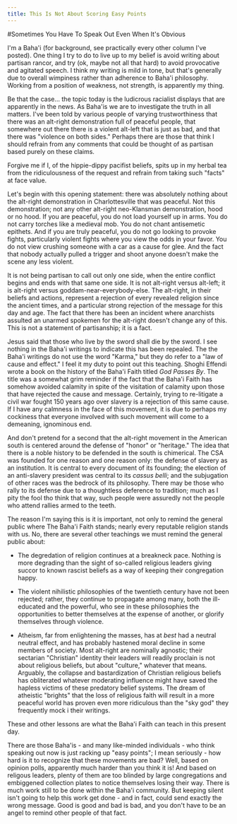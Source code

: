 ```yaml
---
title: This Is Not About Scoring Easy Points
---
```


#Sometimes You Have To Speak Out Even When It's Obvious

I'm a Baha'i (for background, see practically every other column I've
posted). One thing I try to do to live up to my belief is avoid
writing about partisan rancor, and try (ok, maybe not all that hard)
to avoid provocative and agitated speech. I think my writing is mild
in tone, but that's generally due to overall wimpiness rather than
adherence to Baha'i philosophy. Working from a position of weakness,
not strength, is apparently my thing.

Be that the case... the topic today is the ludicrous racialist displays
that are apparently in the news. As Baha'is we are to investigate the
truth in all matters. I've been told by various people of varying
trustworthiness that there was an alt-right demonstration full of
peaceful people, that somewhere out there there is a violent alt-left
that is just as bad, and that there was "violence on both sides."
Perhaps there are those that think I should refrain from any comments
that could be thought of as partisan based purely on these claims.

Forgive me if I, of the hippie-dippy pacifist beliefs, spits up in my
herbal tea from the ridiculousness of the request and refrain from
taking such "facts" at face value.

Let's begin with this opening statement: there was absolutely nothing
about the alt-right demonstration in Charlottesville that was
peaceful. Not this demonstration; not any other alt-right neo-Klansman
demonstration, hood or no hood. If you are peaceful, you do not load
yourself up in arms. You do not carry torches like a medieval mob. You
do not chant antisemetic epithets. And if you are truly peaceful, you
do not go looking to provoke fights, particularly violent fights where
you view the odds in your favor. You do not view crushing someone with
a car as a cause for glee. And the fact that nobody actually pulled a
trigger and shoot anyone doesn't make the scene any less violent.

It is not being partisan to call out only one side, when the entire
conflict begins and ends with that same one side. It is not alt-right
versus alt-left; it is alt-right versus
goddam-near-everybody-else. The alt-right, in their beliefs and
actions, represent a rejection of every revealed religion since the
ancient times, and a particular strong rejection of the message for
this day and age. The fact that there has been an incident where
anarchists assulted an unarmed spokemen for the alt-right doesn't
change any of this. This is not a statement of partisanship; it is a
fact.

Jesus said that those who live by the sword shall die by the sword. I
see nothing in the Baha'i writings to indicate this has been
repealed. The the Baha'i writings do not use the word "Karma," but
they do refer to a "law of cause and effect." I feel it my duty to
point out this teaching. Shoghi Effendi wrote a book on the history of
the Baha'i Faith titled _God Passes By_. The title was a somewhat grim
reminder if the fact that the Baha'i Faith has somehow avoided
calamity in spite of the visitation of calamity upon those that have
rejected the cause and message. Certainly, trying to re-litigate a
civil war fought 150 years ago over slavery is a rejection of this
same cause. If I have any calmness in the face of this movement, it is
due to perhaps my cockiness that everyone involved with such movement
will come to a demeaning, ignominous end.

And don't pretend for a second that the alt-right movement in the
American south is centered around the defense of "honor" or "heritage." The
idea that there is a noble history to be defended in the south is
chimerical. The CSA was founded for one reason and one reason only:
the defense of slavery as an institution. It is central to every
document of its founding; the election of an anti-slavery president
was central to its _cassus belli_; and the subjugation of other races
was the bedrock of its philosophy. There may be those who rally to its
defense due to a thoughtless deference to tradition; much as I pity
the fool tho think that way, such people were assuredly not the people
who attend rallies armed to the teeth.

The reason I'm saying this is it is important, not only to remind the general
public where The Baha'i Faith stands; nearly every reputable
religion stands with us. No, there are several other teachings we must
remind the general public about:

* The degredation of religion continues at a breakneck pace. Nothing
  is more degrading than the sight of so-called religious leaders
  giving succor to known rascist beliefs as a way of keeping their
  congregation happy.

* The violent nihilistic philosophies of the twentieth century have
  not been rejected; rather, they continue to propagate among many,
  both the ill-educated and the powerful, who see in these
  philosophies the opportunities to better themselves at the expense
  of another, or glorify themselves through violence.

* Atheism, far from enlightening the masses, has at _best_ had a
  neutral neutral effect, and has probably hastened moral decline in
  some members of society. Most alt-right are nominally agnostic;
  their sectarian "Christian" identity their leaders will readily
  proclain is not about religious beliefs, but about "culture,"
  whatever that means. Arguably, the collapse and bastardization of
  Christian religious beliefs has obliterated whatever moderating
  influence might have saved the hapless victims of these predatory
  belief systems. The dream of atheistic "brights" that the loss of
  religious faith will result in a more peaceful world has proven even more
  ridiculous than the "sky god" they frequently mock i their writings.

These and other lessons are what the Baha'i Faith can teach in this
present day.

There are those Baha'is - and many like-minded individuals - who think
speaking out now is just racking up "easy points"; I mean seriously -
how hard is it to recognize that these movements are bad? Well, based
on opinion polls, apparently much harder than you think it is! And
based on religous leaders, plenty of them are too blinded by large
congregations and embiggened collection plates to notice themselves
losing their way. There is much work still to be done within the
Baha'i community. But keeping silent isn't going to help this work get
done - and in fact, could send exactly the wrong message. Good is good
and bad is bad, and you don't have to be an angel to remind other
people of that fact.
